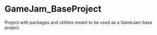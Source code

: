 # GameJam_BaseProject

Project with packages and utilities meant to be used as a GameJam base project.
